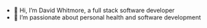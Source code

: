 - 👋 Hi, I’m David Whitmore, a full stack software developer
- 👀 I’m passionate about personal health and software development

<!---
Twin-2/Twin-2 is a ✨ special ✨ repository because its `README.md` (this file) appears on your GitHub profile.
You can click the Preview link to take a look at your changes.
--->


